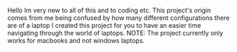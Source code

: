 Hello
Im very new to all of this and to coding etc.
This project's origin comes from me being confused by how many different configurations there are of a laptop
I created this project for you to have an easier time navigating through the world of laptops.
NOTE: The project currently only works for macbooks and not windows laptops.
